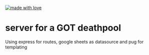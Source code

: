 [![made with love](https://svgbadgegenerator-jizhysuyuy.now.sh/madeWithLove/)](https://youtu.be/9X_ViIPA-Gc?t=77)

# server for a GOT deathpool
Using express for routes, google sheets as datasource and pug for templating